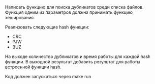 Написать функцию для поиска дубликатов среди списка файлов. Функция одним из параметров должна принимать функцию хеширования.

Реализовать следующие hash функции:

* CRC
* PJW
* BUZ

На выходе количество дубликатов и время работы для каждой hash функции. В выходной результат добавить результат для работы встроенной функции hash.


Код должен запускаться через make run
